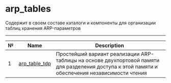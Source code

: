 # arp_tables

Содержит в своем составе каталоги и компоненты для организации таблиц хранения ARP-параметров

-------------

№ | Name | Description 
--|------|------------
1 | [arp_table_tdp](https://github.com/MasterPlayer/xilinx-vhdl/tree/master/eth_parts/arp_tables/arp_table_tdp) | Простейший вариант реализации ARP-таблицы на основе двухпортовой памяти для разделения доступа к этой памяти и обеспечения независимости чтения 
